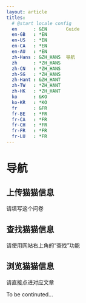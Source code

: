 ```yaml
---
layout: article
titles:
  # @start locale config
  en      : &EN       Guide
  en-GB   : *EN
  en-US   : *EN
  en-CA   : *EN
  en-AU   : *EN
  zh-Hans : &ZH_HANS  导航
  zh      : *ZH_HANS
  zh-CN   : *ZH_HANS
  zh-SG   : *ZH_HANS
  zh-Hant : &ZH_HANT  
  zh-TW   : *ZH_HANT
  zh-HK   : *ZH_HANT
  ko      : &KO       
  ko-KR   : *KO
  fr      : &FR       
  fr-BE   : *FR
  fr-CA   : *FR
  fr-CH   : *FR
  fr-FR   : *FR
  fr-LU   : *FR
---
```


# 导航

## 上传猫猫信息

请填写这个问卷

## 查找猫猫信息

请使用网站右上角的“查找”功能

## 浏览猫猫信息

请直接点进对应文章

To be continuted...
